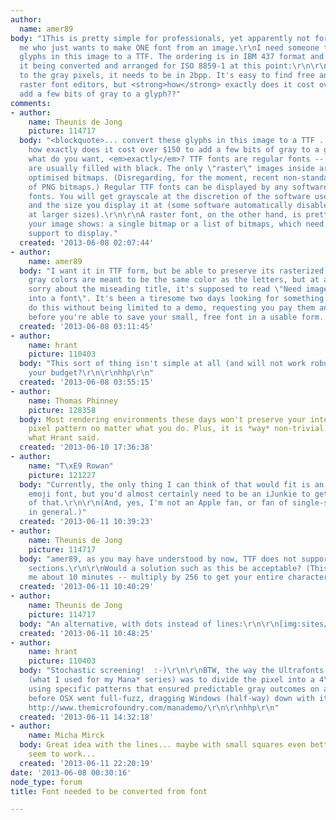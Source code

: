 ```yaml
---
author:
  name: amer89
body: "1This is pretty simple for professionals, yet apparently not for someone like
  me who just wants to make ONE font from an image.\r\nI need someone to convert these
  glyphs in this image to a TTF. The ordering is in IBM 437 format and I don't mind
  it being converted and arranged for ISO 8859-1 at this point:\r\n\r\n<img src=\"https://dl.dropboxusercontent.com/u/67765234/Photos/dft_base.bmp\">\r\n\r\nDue
  to the gray pixels, it needs to be in 2bpp. It's easy to find free and easy B&W
  raster font editors, but <strong>how</strong> exactly does it cost over $150 to
  add a few bits of gray to a glyph??"
comments:
- author:
    name: Theunis de Jong
    picture: 114717
  body: "<blockquote>... convert these glyphs in this image to a TTF ...</blockquote>\r\n\r\n<blockquote>...
    how exactly does it cost over $150 to add a few bits of gray to a glyph??</blockquote>\r\n\r\nSo
    what do you want, <em>exactly</em>? TTF fonts are regular fonts -- outlines, which
    are usually filled with black. The only \"raster\" images inside are low-resolution
    optimised bitmaps. (Disregarding, for the moment, recent non-standard additions
    of PNG bitmaps.) Regular TTF fonts can be displayed by any software that support
    fonts. You will get grayscale at the discretion of the software used, its settings,
    and the size you display it at (some software automatically disables antialiasing
    at larger sizes).\r\n\r\nA raster font, on the other hand, is pretty much what
    your image shows: a single bitmap or a list of bitmaps, which need custom software
    support to display."
  created: '2013-06-08 02:07:44'
- author:
    name: amer89
  body: "I want it in TTF form, but be able to preserve its rasterized shape. The
    gray colors are meant to be the same color as the letters, but at a lower opacity.\r\n\r\nAlso,
    sorry about the miseading title, it's supposed to read \"Need image to be converted
    into a font\". It's been a tiresome two days looking for something that can easily
    do this without being limited to a demo, requesting you pay them an absurd amount
    before you're able to save your small, free font in a usable form..."
  created: '2013-06-08 03:11:45'
- author:
    name: hrant
    picture: 110403
  body: "This sort of thing isn't simple at all (and will not work robustly, FYI).\r\nWhat's
    your budget?\r\n\r\nhhp\r\n"
  created: '2013-06-08 03:55:15'
- author:
    name: Thomas Phinney
    picture: 128358
  body: Most rendering environments these days won't preserve your intended gray-scale
    pixel pattern no matter what you do. Plus, it is *way* non-trivial. Basically,
    what Hrant said.
  created: '2013-06-10 17:36:38'
- author:
    name: "T\xE9 Rowan"
    picture: 121227
  body: "Currently, the only thing I can think of that would fit is an Apple-style
    emoji font, but you'd almost certainly need to be an iJunkie to get any use out
    of that.\r\n\r\n(And, yes, I'm not an Apple fan, or fan of single-sourced stuff
    in general.)"
  created: '2013-06-11 10:39:23'
- author:
    name: Theunis de Jong
    picture: 114717
  body: "amer89, as you may have understood by now, TTF does not support transparent
    sections.\r\n\r\nWould a solution such as this be acceptable? (This one 'A' took
    me about 10 minutes -- multiply by 256 to get your entire character set.)\r\n\r\n[img:sites/default/files/old-images/a-raster-a_4321.PNG]"
  created: '2013-06-11 10:40:29'
- author:
    name: Theunis de Jong
    picture: 114717
  body: "An alternative, with dots instead of lines:\r\n\r\n[img:sites/default/files/old-images/a-raster-a-alt_6694.PNG]"
  created: '2013-06-11 10:48:25'
- author:
    name: hrant
    picture: 110403
  body: "Stochastic screening!  :-)\r\n\r\nBTW, the way the Ultrafonts method worked
    (what I used for my Mana* series) was to divide the pixel into a 4\xD74 subgrid,
    using specific patterns that ensured predictable gray outcomes on all major systems...
    before OSX went full-fuzz, dragging Windows (half-way) down with it eventually.\r\n\r\n*
    http://www.themicrofoundry.com/manademo/\r\n\r\nhhp\r\n"
  created: '2013-06-11 14:32:18'
- author:
    name: Micha Mirck
  body: Great idea with the lines... maybe with small squares even better, dots don't
    seem to work...
  created: '2013-06-11 22:20:19'
date: '2013-06-08 00:30:16'
node_type: forum
title: Font needed to be converted from font

---
```

